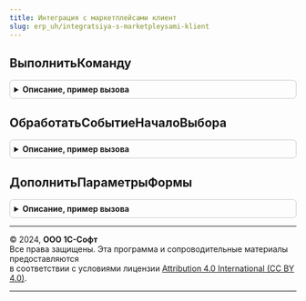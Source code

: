 ```yaml
---
title: Интеграция с маркетплейсами клиент
slug: erp_uh/integratsiya-s-marketpleysami-klient
---
```



## ВыполнитьКоманду
<details style="margin: 1em 0; padding: 0.5em; border: 1px solid #ccc; border-radius: 6px;">

<summary style="font-weight: bold; cursor: pointer;">Описание, пример вызова</summary>

```bsl

// Обрабатывает вызов команды заполнения.
//
// Параметры:
//  Форма      - ФормаКлиентскогоПриложения  - форма, в которой требуется обработать событие.
//  ИмяКоманды - Строка - имя обрабатываемой команды.
//  ЗначенияПараметров - Структура из КлючИЗначение - произвольный список параметров.
//
Процедура ВыполнитьКоманду(Форма, ИмяКоманды, ЗначенияПараметров) Экспорт
```

Пример вызова
```bsl
ИнтеграцияСМаркетплейсамиКлиент.ВыполнитьКоманду(Форма, ИмяКоманды, ЗначенияПараметров) 
```
</details>

## ОбработатьСобытиеНачалоВыбора
<details style="margin: 1em 0; padding: 0.5em; border: 1px solid #ccc; border-radius: 6px;">

<summary style="font-weight: bold; cursor: pointer;">Описание, пример вызова</summary>

```bsl

// Выполняет обработку события начала выбора для элемента.
//
// Параметры:
//   Форма                - ФормаКлиентскогоПриложения  - форма, в которой требуется обработать событие.
//   Элемент              - ПолеФормы  - элемент, для которого требуется обработать событие.
//   ДанныеВыбора         - Неопределено,
//                        - СписокЗначений - для заполнения списка доступных к выбору значений.
//   СтандартнаяОбработка - Булево - признак стандартной обработки.
//   Параметры            - Неопределено
//                        - Структура из КлючИЗначение - любые переданные параметры.
//
Процедура ОбработатьСобытиеНачалоВыбора(Форма, Элемент, ДанныеВыбора, СтандартнаяОбработка, Экспорт
```

Пример вызова
```bsl
ИнтеграцияСМаркетплейсамиКлиент.ОбработатьСобытиеНачалоВыбора(Форма, Элемент, ДанныеВыбора, СтандартнаяОбработка, );
```
</details>

## ДополнитьПараметрыФормы
<details style="margin: 1em 0; padding: 0.5em; border: 1px solid #ccc; border-radius: 6px;">

<summary style="font-weight: bold; cursor: pointer;">Описание, пример вызова</summary>

```bsl

// В зависимости вида формы и от ключа назначения формы дополняются параметры открытия формы.
//
// Параметры:
//   ПараметрыФормы             - Структура - параметры формы, где ключ структуры - имя параметра, а значение - значение
//                                  параметра формы.
//   ИсточникПараметров         - Структура - параметры, на основании которых выполняется анализ необходимости дополнения параметров формы:
//     * КлючНазначенияФормы      - Строка - ключ назначения формы.
//     * ДанныеТорговойПлощадки   - Структура Из КлючИЗначение - данные торговой площадки.
//   ИмяОткрываемойФормы        - Строка - имя формы, параметры для которой нужно дополнить.
//
Процедура ДополнитьПараметрыФормы(ПараметрыФормы, ИсточникПараметров, ИмяОткрываемойФормы) Экспорт
```

Пример вызова
```bsl
ИнтеграцияСМаркетплейсамиКлиент.ДополнитьПараметрыФормы(ПараметрыФормы, ИсточникПараметров, ИмяОткрываемойФормы) 
```
</details>

---

© 2024, **ООО 1С-Софт**  
Все права защищены. Эта программа и сопроводительные материалы предоставляются  
в соответствии с условиями лицензии [Attribution 4.0 International (CC BY 4.0)](https://creativecommons.org/licenses/by/4.0/legalcode).

---
